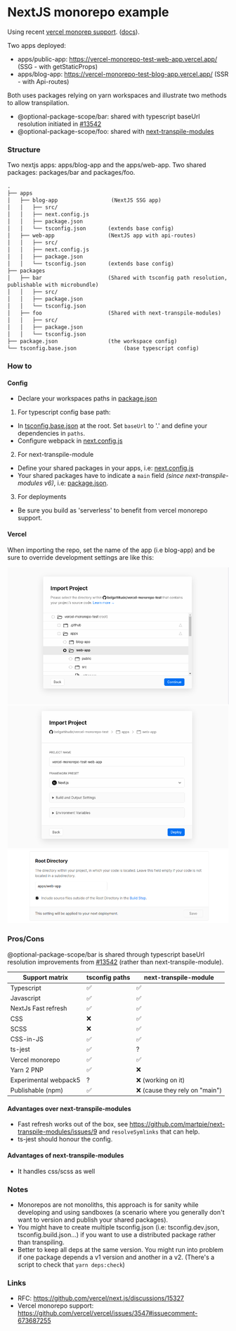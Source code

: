 # NextJS monorepo example

Using recent [vercel monorep support](https://vercel.com/blog/monorepos). ([docs](https://vercel.com/docs/git-integrations#monorepos)).

Two apps deployed:

- apps/public-app: https://vercel-monorepo-test-web-app.vercel.app/ (SSG - with getStaticProps)
- apps/blog-app: https://vercel-monorepo-test-blog-app.vercel.app/ (SSR - with Api-routes)

Both uses packages relying on yarn workspaces and illustrate two methods to allow transpilation. 

- @optional-package-scope/bar: shared with typescript baseUrl resolution initiated in [#13542](https://github.com/vercel/next.js/pull/13542) 
- @optional-package-scope/foo: shared with [next-transpile-modules](https://github.com/martpie/next-transpile-modules)

### Structure

Two nextjs apps: apps/blog-app and the apps/web-app. 
Two shared packages: packages/bar and packages/foo.  

```
.
├── apps
│   ├── blog-app                 (NextJS SSG app)
│   │   ├── src/
│   │   ├── next.config.js
│   │   ├── package.json
│   │   └── tsconfig.json       (extends base config)
│   ├── web-app                 (NextJS app with api-routes)
│   │   ├── src/
│   │   ├── next.config.js
│   │   ├── package.json
│   │   └── tsconfig.json       (extends base config)
├── packages
│   ├── bar                     (Shared with tsconfig path resolution, publishable with microbundle)
│   │   ├── src/
│   │   ├── package.json
│   │   └── tsconfig.json       
│   ├── foo                     (Shared with next-transpile-modules)
│   │   ├── src/
│   │   ├── package.json
│   │   └── tsconfig.json       
├── package.json                (the workspace config)
└── tsconfig.base.json               (base typescript config)
```

### How to

#### Config

- Declare your workspaces paths in [package.json](./package.json)

1. For typescript config base path:

- In [tsconfig.base.json](tsconfig.base.json) at the root.
  Set `baseUrl` to '.' and define your dependencies in `paths`.
- Configure webpack in [next.config.js](./apps/web-app/next.config.js)

2. For next-transpile-module

- Define your shared packages in your apps, i.e: [next.config.js](./apps/web-app/next.config.js)
- Your shared packages have to indicate a `main` field *(since next-transpile-modules v6)*, i.e: 
  [package.json](./packages/foo/package.json). 


3. For deployments

- Be sure you build as 'serverless' to benefit from vercel monorepo support. 

#### Vercel

When importing the repo, set the name of the app (i.e blog-app) and be sure
to override development settings are like this:

![](docs/images/vercel-monorepo-import.png)
![](docs/images/vercel-monorepo-import-config.png)
![](docs/images/vercel-monorepo-output-dir.png)

### Pros/Cons

@optional-package-scope/bar is shared through typescript baseUrl resolution improvements from [#13542](https://github.com/vercel/next.js/pull/13542) 
(rather than next-transpile-module). 

| Support matrix        | tsconfig paths | next-transpile-module |
|-----------------------|----------------|-----------------------|
| Typescript            | ✅              | ✅                    |
| Javascript            | ✅              | ✅                    |
| NextJs Fast refresh   | ✅              | ✅                    |
| CSS                   | ❌              | ✅                    |
| SCSS                  | ❌              | ✅                    |
| CSS-in-JS             | ✅              | ✅                    |
| ts-jest               | ✅              | ?                    |
| Vercel monorepo       | ✅              | ✅                    |
| Yarn 2 PNP            | ✅              | ❌                    |
| Experimental webpack5 | ?               | ❌  (working on it)  |
| Publishable (npm)     | ✅               | ❌  (cause they rely on "main")  |


#### Advantages over next-transpile-modules

- Fast refresh works out of the box, see https://github.com/martpie/next-transpile-modules/issues/9 and `resolveSymlinks` that
  can help. 
- ts-jest should honour the config.

#### Advantages of next-transpile-modules

- It handles css/scss as well


### Notes

- Monorepos are not monoliths, this approach is for sanity while developing and using sandboxes 
  (a scenario where you generally don't want to version and publish your shared packages). 
- You might have to create multiple tsconfig.json (i.e: tsconfig.dev.json, tsconfig.build.json...) if you 
  want to use a distributed package rather than transpiling. 
- Better to keep all deps at the same version. You might run into problem if one package depends a v1 version and another in a v2.
  (There's a script to check that `yarn deps:check`)
  

### Links

- RFC: https://github.com/vercel/next.js/discussions/15327
- Vercel monorepo support: https://github.com/vercel/vercel/issues/3547#issuecomment-673687255



